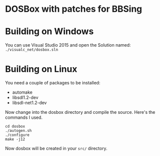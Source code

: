 # DOSBox with patches for BBSing


# Building on Windows

You can use Visual Studio 2015 and open the Solution named:
``` ./visualc_net/dosbox.sln ```


# Building on Linux

You need a couple of packages to be installed:
* automake
* libsdl1.2-dev
* libsdl-net1.2-dev

Now change into the dosbox directory and compile the source.
Here's the commands I used.

```
cd dosbox
./autogen.sh
./configure
make -j12
```

Now dosbox will be created in your ```src/``` directory.

